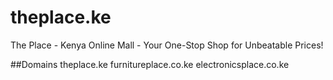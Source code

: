 # theplace.ke
The Place - Kenya Online Mall - Your One-Stop Shop for Unbeatable Prices!

##Domains
theplace.ke
furnitureplace.co.ke
electronicsplace.co.ke

